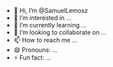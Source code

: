 - 👋 Hi, I’m @SamuelLemosz
- 👀 I’m interested in ...
- 🌱 I’m currently learning ...
- 💞️ I’m looking to collaborate on ...
- 📫 How to reach me ...
- 😄 Pronouns: ...
- ⚡ Fun fact: ...

<!---
SamuelLemosz/SamuelLemosz is a ✨ special ✨ repository because its `README.md` (this file) appears on your GitHub profile.
You can click the Preview link to take a look at your changes.
--->
